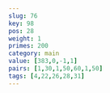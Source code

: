 ```yaml
---
slug: 76
key: 98
pos: 28
weight: 1
primes: 200
category: main
value: [383,0,-1,1]
pairs: [1,30,1,50,60,1,50]
tags: [4,22,26,28,31]
---
```


